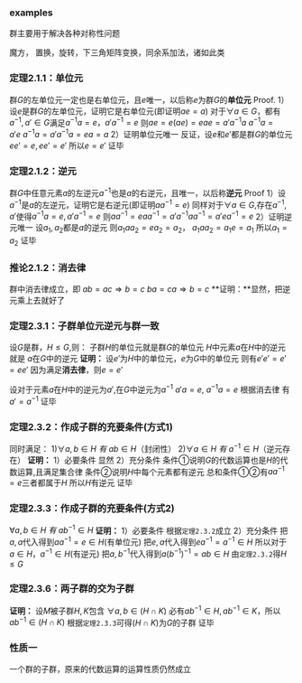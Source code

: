### examples
群主要用于解决各种对称性问题

魔方， 置换，旋转，下三角矩阵变换，同余系加法，诸如此类

### 定理2.1.1：单位元
群$G$的左单位元一定也是右单位元，且$e$唯一，以后称$e$为群$G$的**单位元**
Proof.
1）设$e$是群$G$的左单位元，证明它是右单位元(即证明$ae=a$)
对于$\forall a\in G$，都有$a^{-1},a'\in G$满足$a^{-1}a=e，a'a^{-1}=e$
则$ae=e(ae)=eae=a'a^{-1}a~a^{-1}a=a'e~a^{-1}a=a'a^{-1}a=ea=a$
2）证明单位元唯一
反证，设$e$和$e'$都是群$G$的单位元
$ee'=e,ee'=e'$
所以$e=e'$
证毕

### 定理2.1.2：逆元
群$G$中任意元素$a$的左逆元$a^{-1}$也是$a$的右逆元，且唯一，以后称**逆元**
Proof
1）设$a^{-1}$是$a$的左逆元，证明它是右逆元(即证明$aa^{-1}=e$)
同样对于$\forall a\in G$,存在$a^{-1},a'$使得$a^{-1}a=e,a'a^{-1}=e$
则$aa^{-1}=eaa^{-1}=a'a^{-1}aa^{-1}=a'ea^{-1}=e$
2）证明逆元唯一
设$a_1,a_2$都是$a$的逆元
则$a_1aa_2=ea_2=a_2$，$~a_1aa_2=a_1e=a_1$
所以$a_1=a_2$
证毕

### 推论2.1.2：消去律
群中消去律成立，即
$ab=ac\Rightarrow b=c$
$ba=ca\Rightarrow b=c$
**证明：**显然，把逆元乘上去就好了

### 定理2.3.1：子群单位元逆元与群一致
设$G$是群，$H\le G$,则：
子群$H$的单位元就是群$G$的单位元
$H$中元素$a$在$H$中的逆元 就是 $a$在$G$中的逆元
**证明：**
设$e'$为$H$中的单位元，$e$为$G$中的单位元
则有$e'e'=e'=ee'$
因为满足**消去律**，则$e=e'$

设对于元素$a$在$H$中的逆元为$a'$,在$G$中逆元为$a^{-1}$
$a'a=e,~a^{-1}a=e$
根据消去律
有$a'=a^{-1}$
证毕

### 定理2.3.2：作成子群的充要条件(方式1)
同时满足：
1)$\forall a,b\in H~有~ab\in H$（封闭性）
2)$\forall a\in H~有~a^{-1}\in H$（逆元存在）
**证明：**
1）必要条件
显然
2）充分条件
条件①说明$G$的代数运算也是$H$的代数运算,且满足集合律
条件②说明$H$中每个元素都有逆元
总和条件①②有$aa^{-1}=e$三者都属于$H$
所以$H$有逆元
证毕

### 定理2.3.3：作成子群的充要条件(方式2)
$\forall a,b\in H~有~ab^{-1}\in H$
**证明：**
1）必要条件
根据`定理2.3.2`成立
2）充分条件
把$a,a$代入得到$aa^{-1}=e\in H$(有单位元)
把$e,a$代入得到$ea^{-1}=a^{-1}\in H$
所以对于$a\in H$，$a^{-1}\in H$(有逆元)
把$a,b^{-1}$代入得到$a(b^{-1})^{-1}=ab\in H$
由`定理2.3.2`得$H\le G$

### 定理2.3.6：两子群的交为子群
**证明：**
设$M$被子群$H,K$包含
$\forall a,b\in (H\cap K)$
必有$ab^{-1}\in H, ab^{-1}\in K$，所以$ab^{-1}\in (H\cap K)$
根据`定理2.3.3`可得$(H\cap K)$为$G$的子群
证毕

### 性质一
一个群的子群，原来的代数运算的运算性质仍然成立
